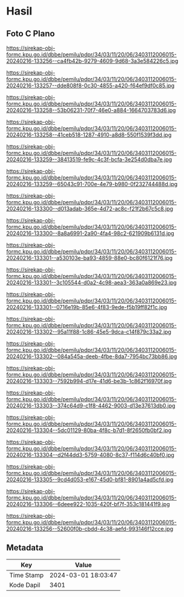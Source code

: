 # Hasil

## Foto C Plano

https://sirekap-obj-formc.kpu.go.id/dbbe/pemilu/pdpr/34/03/11/20/06/3403112006015-20240216-133256--ca4fb42b-9279-4609-9d68-3a3e584226c5.jpg

https://sirekap-obj-formc.kpu.go.id/dbbe/pemilu/pdpr/34/03/11/20/06/3403112006015-20240216-133257--dde808f8-0c30-4855-a420-f64ef9df0c85.jpg

https://sirekap-obj-formc.kpu.go.id/dbbe/pemilu/pdpr/34/03/11/20/06/3403112006015-20240216-133258--53b06231-70f7-46e0-a884-1664703783d6.jpg

https://sirekap-obj-formc.kpu.go.id/dbbe/pemilu/pdpr/34/03/11/20/06/3403112006015-20240216-133258--41ceb518-1287-4910-a8d8-550f1539f3dd.jpg

https://sirekap-obj-formc.kpu.go.id/dbbe/pemilu/pdpr/34/03/11/20/06/3403112006015-20240216-133259--38413519-fe9c-4c3f-bcfa-3e254d0dba7e.jpg

https://sirekap-obj-formc.kpu.go.id/dbbe/pemilu/pdpr/34/03/11/20/06/3403112006015-20240216-133259--65043c91-700e-4e79-b980-0f232744488d.jpg

https://sirekap-obj-formc.kpu.go.id/dbbe/pemilu/pdpr/34/03/11/20/06/3403112006015-20240216-133300--d013adab-365e-4d72-ac8c-f21f2b67c5c8.jpg

https://sirekap-obj-formc.kpu.go.id/dbbe/pemilu/pdpr/34/03/11/20/06/3403112006015-20240216-133300--8a8a6991-2a90-4fa4-98c2-621909b6131d.jpg

https://sirekap-obj-formc.kpu.go.id/dbbe/pemilu/pdpr/34/03/11/20/06/3403112006015-20240216-133301--a530103e-ba93-4859-88e0-bc80f6121f76.jpg

https://sirekap-obj-formc.kpu.go.id/dbbe/pemilu/pdpr/34/03/11/20/06/3403112006015-20240216-133301--3c105544-d0a2-4c98-aea3-363a0a869e23.jpg

https://sirekap-obj-formc.kpu.go.id/dbbe/pemilu/pdpr/34/03/11/20/06/3403112006015-20240216-133301--0716e19b-85e6-4f83-9ede-f5b19ff82f1c.jpg

https://sirekap-obj-formc.kpu.go.id/dbbe/pemilu/pdpr/34/03/11/20/06/3403112006015-20240216-133302--95a11f88-1c86-45e5-9dca-c14f879c33a2.jpg

https://sirekap-obj-formc.kpu.go.id/dbbe/pemilu/pdpr/34/03/11/20/06/3403112006015-20240216-133302--084a545a-deeb-4fbe-8da7-7954bc73bb86.jpg

https://sirekap-obj-formc.kpu.go.id/dbbe/pemilu/pdpr/34/03/11/20/06/3403112006015-20240216-133303--7592b994-d17e-41d6-be3b-1c862f16970f.jpg

https://sirekap-obj-formc.kpu.go.id/dbbe/pemilu/pdpr/34/03/11/20/06/3403112006015-20240216-133303--374c64d9-c1f8-4462-9003-d13e37613db0.jpg

https://sirekap-obj-formc.kpu.go.id/dbbe/pemilu/pdpr/34/03/11/20/06/3403112006015-20240216-133304--5dc01129-80ba-4f8c-b7d1-8f2650fb0bf2.jpg

https://sirekap-obj-formc.kpu.go.id/dbbe/pemilu/pdpr/34/03/11/20/06/3403112006015-20240216-133304--d2f44dd3-5759-4080-8c37-f114d6c40bf0.jpg

https://sirekap-obj-formc.kpu.go.id/dbbe/pemilu/pdpr/34/03/11/20/06/3403112006015-20240216-133305--9cd4d053-e167-45d0-bf81-8901a4ad5cfd.jpg

https://sirekap-obj-formc.kpu.go.id/dbbe/pemilu/pdpr/34/03/11/20/06/3403112006015-20240216-133306--6deee922-1035-420f-bf7f-353c181441f9.jpg

https://sirekap-obj-formc.kpu.go.id/dbbe/pemilu/pdpr/34/03/11/20/06/3403112006015-20240216-133256--52600f0b-cbdd-4c38-aefd-993146f12cce.jpg


## Metadata

| Key        | Value               |
| ---------- | ------------------- |
| Time Stamp | 2024-03-01 18:03:47 |
| Kode Dapil | 3401                |



